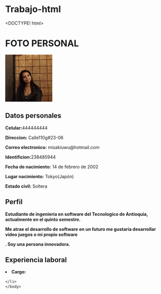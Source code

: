 # Trabajo-html
<DOCTYPE! html>
<html>
    <head>
	<title> HOJA DE VIDA </title>
	</head>
	<body>
	<h1>FOTO PERSONAL</h1>
	 <img src="foto.jpg" alt="Imagen" />
    <p> <h2> Datos personales </h2> </p>
	<p><strong>Celular:</strong>444444444</p>
	<p><strong>Direccion:</strong> Calle110g#23-06</p>
	<p><strong>Correo electronico:</strong> misakiuwu@hotmail.com</p>
	<p><strong>Identificion:</strong>238485944 </p>
	<p><strong>Fecha de nacimiento:</strong>  14 de febrero de 2002</p>
	<p><strong>Lugar nacimiento:</strong> Tokyo(Japón)</p>
	<p><strong>Estado civil:</strong>  Soltera</p>
	<h2>Perfil </h2>
	<strong>Estudiante de ingeniería en software del Tecnologico de Antioquia,
	actualmente en el quinto semestre. <p> Me atrae el desarrollo de software en un futuro me gustaría
		desarrollar video juegos o mi propio software</p>. Soy una persona innovadora.</strong>
	<p><h2>Experiencia laboral</h2></p>
	<li>
	<strong>Cargo:</strong>
	
	</li>
	</body>
</html>
